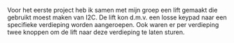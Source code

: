 Voor het eerste project heb ik samen met mijn groep een lift gemaakt die gebruikt moest maken van I2C. De lift kon d.m.v. een losse keypad naar een specifieke verdieping worden aangeroepen. Ook waren er per verdieping twee knoppen om de lift naar deze verdieping te laten sturen. 
